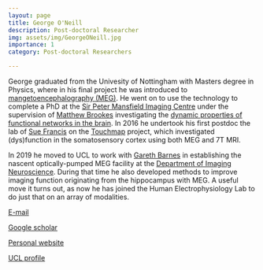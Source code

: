 ```yaml
---
layout: page
title: George O'Neill
description: Post-doctoral Researcher
img: assets/img/GeorgeONeill.jpg
importance: 1
category: Post-doctoral Researchers

---
```


George graduated from the Univesity of Nottingham with Masters degree in Physics, where in his final project he was introduced to [mangetoencephalography (MEG)](https://en.wikipedia.org/wiki/Magnetoencephalography). He went on to use the technology to complete a PhD at the [Sir Peter Mansfield Imaging Centre](https://www.nottingham.ac.uk/research/groups/spmic/index.aspx) under the supervision of [Matthew Brookes](https://www.nottingham.ac.uk/physics/people/matthew.brookes) investigating the [dynamic properties of functional networks in the brain](https://raw.githubusercontent.com/georgeoneill/thesis/master/main.pdf). In 2016 he undertook his first postdoc the lab of [Sue Francis](https://www.nottingham.ac.uk/physics/people/susan.francis) on the [Touchmap](https://www.nottingham.ac.uk/research/groups/spmic/research/touch-map/index.aspx) project, which investigated (dys)function in the somatosensory cortex using both MEG and 7T MRI. 

In 2019 he moved to UCL to work with [Gareth Barnes](https://www.fil.ion.ucl.ac.uk/team/meg-team/) in establishing the nascent optically-pumped MEG facility at the [Department of Imaging Neuroscience](https://www.fil.ion.ucl.ac.uk/). During that time he also developed methods to improve imaging function originating from the hippocampus with MEG. A useful move it turns out, as now he has joined the Human Electrophysiology Lab to do just that on an array of modalities. 

  
[E-mail](mailto:g.o'neill@ucl.ac.uk)  
  
[Google scholar](https://scholar.google.com/citations?user=nyfIt34AAAAJ&hl=en)  
  
[Personal website](http://georgeoneill.github.io)  
  
[UCL profile](https://iris.ucl.ac.uk/iris/browse/profile?upi=GONEI04)  